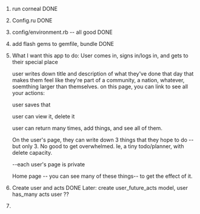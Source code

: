 
1. run corneal DONE
2. Config.ru DONE
3. config/environment.rb -- all good DONE
4. add flash gems to gemfile, bundle DONE
5. What I want this app to do: 
	User comes in, signs in/logs in, and gets to their special place 

	user writes down title and description of what they've done that day that makes them feel like they're part of a community, a nation, whatever, soemthing larger than themselves. 
		on this page, you can link to see all your actions: 

	user saves that

	user can view it, delete it

	user can return many times, add things, and see all of them. 

	On the user's page, they can write down 3 things that they hope to do -- but only 3. No good to get overwhelmed. Ie, a tiny todo/planner, with delete capacity. 

	--each user's page is private

	Home page -- you can see many of these things-- to get the effect of it. 

6. Create user and acts  DONE
	Later: create user_future_acts model, user has_many acts
	user ??

7. 

